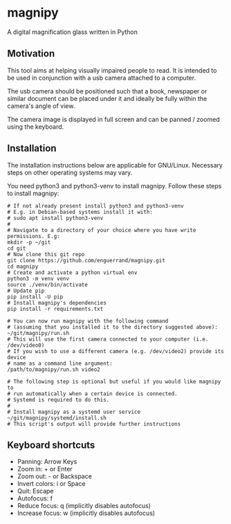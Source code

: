 # magnipy
A digital magnification glass written in Python

## Motivation
This tool aims at helping visually impaired people to read. It is intended to be used in conjunction with a usb camera attached to a computer.

The usb camera should be positioned such that a book, newspaper or similar document can be placed under it and ideally be fully within the camera's angle of view.

The camera image is displayed in full screen and can be panned / zoomed using the keyboard.

## Installation
The installation instructions below are applicable for GNU/Linux. Necessary steps on other operating systems may vary.

You need python3 and python3-venv to install magnipy.
Follow these steps to install magnipy:

```
# If not already present install python3 and python3-venv
# E.g. in Debian-based systems install it with:
# sudo apt install python3-venv
# 
# Navigate to a directory of your choice where you have write permissions. E.g:
mkdir -p ~/git
cd git
# Now clone this git repo
git clone https://github.com/enguerrand/magnipy.git
cd magnipy
# Create and activate a python virtual env
python3 -m venv venv
source ./venv/bin/activate
# Update pip
pip install -U pip
# Install magnipy's dependencies
pip install -r requirements.txt

# You can now run magnipy with the following command 
# (assuming that you installed it to the directory suggested above):
~/git/magnipy/run.sh
# This will use the first camera connected to your computer (i.e. /dev/video0)
# If you wish to use a different camera (e.g. /dev/video2) provide its device 
# name as a command line argument:
/path/to/magnipy/run.sh video2

# The following step is optional but useful if you would like magnipy to 
# run automatically when a certain device is connected. 
# Systemd is required to do this.
#
# Install magnipy as a systemd user service
~/git/magnipy/systemd/install.sh
# This script's output will provide further instructions
```
## Keyboard shortcuts
- Panning: Arrow Keys
- Zoom in: + or Enter
- Zoom out: - or Backspace
- Invert colors: i or Space
- Quit: Escape
- Autofocus: f
- Reduce focus: q (implicitly disables autofocus)
- Increase focus: w (implicitly disables autofocus)
